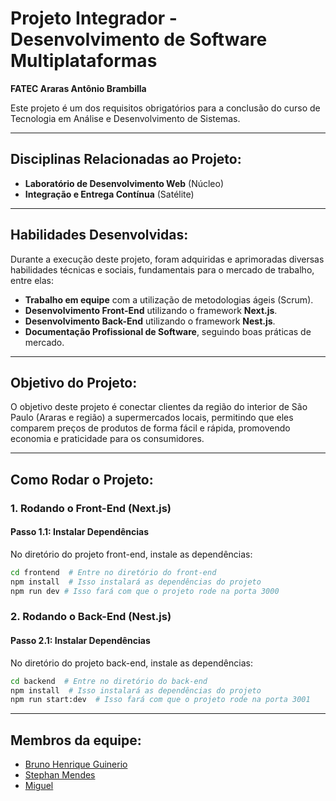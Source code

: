 # Projeto Integrador - Desenvolvimento de Software Multiplataformas  
**FATEC Araras Antônio Brambilla**

Este projeto é um dos requisitos obrigatórios para a conclusão do curso de Tecnologia em Análise e Desenvolvimento de Sistemas.

---

## Disciplinas Relacionadas ao Projeto:
- **Laboratório de Desenvolvimento Web** (Núcleo)
- **Integração e Entrega Contínua** (Satélite)

---

## Habilidades Desenvolvidas:
Durante a execução deste projeto, foram adquiridas e aprimoradas diversas habilidades técnicas e sociais, fundamentais para o mercado de trabalho, entre elas:

- **Trabalho em equipe** com a utilização de metodologias ágeis (Scrum).
- **Desenvolvimento Front-End** utilizando o framework **Next.js**.
- **Desenvolvimento Back-End** utilizando o framework **Nest.js**.
- **Documentação Profissional de Software**, seguindo boas práticas de mercado.

---

## Objetivo do Projeto:
O objetivo deste projeto é conectar clientes da região do interior de São Paulo (Araras e região) a supermercados locais, permitindo que eles comparem preços de produtos de forma fácil e rápida, promovendo economia e praticidade para os consumidores.

---

## Como Rodar o Projeto:

### **1. Rodando o Front-End (Next.js)**

#### Passo 1.1: Instalar Dependências

No diretório do projeto front-end, instale as dependências:

``` bash
cd frontend  # Entre no diretório do front-end
npm install  # Isso instalará as dependências do projeto
npm run dev # Isso fará com que o projeto rode na porta 3000
```

### **2. Rodando o Back-End (Nest.js)**

#### Passo 2.1: Instalar Dependências

No diretório do projeto back-end, instale as dependências:

``` bash
cd backend  # Entre no diretório do back-end
npm install  # Isso instalará as dependências do projeto
npm run start:dev  # Isso fará com que o projeto rode na porta 3001
```

---

## Membros da equipe:
- [Bruno Henrique Guinerio](https://github.com/bruno87532) 
- [Stephan Mendes](https://github.com/)
- [Miguel](https://github.com/)